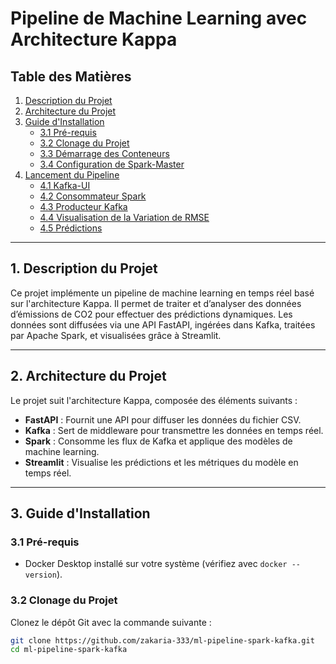# Pipeline de Machine Learning avec Architecture Kappa

## Table des Matières
1. [Description du Projet](#description-du-projet)
2. [Architecture du Projet](#architecture-du-projet)
3. [Guide d'Installation](#guide-dinstallation)
   - [3.1 Pré-requis](#31-pré-requis)
   - [3.2 Clonage du Projet](#32-clonage-du-projet)
   - [3.3 Démarrage des Conteneurs](#33-démarrage-des-conteneurs)
   - [3.4 Configuration de Spark-Master](#34-configuration-de-spark-master)
4. [Lancement du Pipeline](#lancement-du-pipeline)
   - [4.1 Kafka-UI](#41-kafka-ui)
   - [4.2 Consommateur Spark](#42-consommateur-spark)
   - [4.3 Producteur Kafka](#43-producteur-kafka)
   - [4.4 Visualisation de la Variation de RMSE](#44-visualisation-de-la-variation-de-rmse)
   - [4.5 Prédictions](#45-prédictions)

---

## 1. Description du Projet
Ce projet implémente un pipeline de machine learning en temps réel basé sur l'architecture Kappa. Il permet de traiter et d’analyser des données d’émissions de CO2 pour effectuer des prédictions dynamiques. Les données sont diffusées via une API FastAPI, ingérées dans Kafka, traitées par Apache Spark, et visualisées grâce à Streamlit.

---

## 2. Architecture du Projet
Le projet suit l'architecture Kappa, composée des éléments suivants :
- **FastAPI** : Fournit une API pour diffuser les données du fichier CSV.
- **Kafka** : Sert de middleware pour transmettre les données en temps réel.
- **Spark** : Consomme les flux de Kafka et applique des modèles de machine learning.
- **Streamlit** : Visualise les prédictions et les métriques du modèle en temps réel.

---

## 3. Guide d'Installation

### 3.1 Pré-requis
- Docker Desktop installé sur votre système (vérifiez avec `docker --version`).

### 3.2 Clonage du Projet
Clonez le dépôt Git avec la commande suivante :
```bash
git clone https://github.com/zakaria-333/ml-pipeline-spark-kafka.git
cd ml-pipeline-spark-kafka

